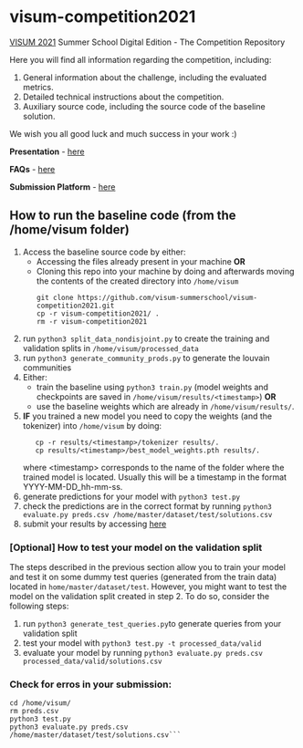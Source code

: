 # visum-competition2021
[VISUM 2021](http://visum.inesctec.pt) Summer School Digital Edition - The Competition Repository 

Here you will find all information regarding the competition, including:

1. General information about the challenge, including the evaluated metrics.
2. Detailed technical instructions about the competition.
3. Auxiliary source code, including the source code of the baseline solution.

We wish you all good luck and much success in your work :)

**Presentation** - [here](https://github.com/visum-summerschool/visum-competition2021/blob/main/Project%20Presentation.pdf)

**FAQs** - [here](https://github.com/visum-summerschool/visum-competition2021/blob/main/VISUM2021_FAQs.pdf)

**Submission Platform** - [here](https://visum.inesctec.pt/submissions)

## How to run the baseline code (from the /home/visum folder)
1. Access the baseline source code by either:
   - Accessing the files already present in your machine **OR**
   - Cloning this repo into your machine by doing and afterwards moving the contents of the created directory into ```/home/visum```
      ``` 
      git clone https://github.com/visum-summerschool/visum-competition2021.git
      cp -r visum-competition2021/ .
      rm -r visum-competition2021 
      ```
2. run ```python3 split_data_nondisjoint.py``` to create the training and validation splits in ```/home/visum/processed_data```
3. run ```python3 generate_community_prods.py``` to generate the louvain communities
4. Either:
    - train the baseline using ```python3 train.py``` (model weights and checkpoints are saved in ```/home/visum/results/<timestamp>```) **OR**
    - use the baseline weights which are already in ```/home/visum/results/```.
5. **IF** you trained a new model you need to copy the weights (and the tokenizer) into ```/home/visum``` by doing:
    ```
       cp -r results/<timestamp>/tokenizer results/.
       cp results/<timestamp>/best_model_weights.pth results/.
    ```
    where \<timestamp\> corresponds to the name of the folder where the trained model is located. Usually this will be a timestamp in the format YYYY-MM-DD_hh-mm-ss.
6. generate predictions for your model with ```python3 test.py```
7. check the predictions are in the correct format by running ```python3 evaluate.py preds.csv /home/master/dataset/test/solutions.csv```
8. submit your results by accessing [here](https://visum.inesctec.pt/submissions)


### [Optional] How to test your model on the validation split
The steps described in the previous section allow you to train your model and test it on some dummy test queries (generated from the train data) located in ```home/master/dataset/test```. However, you might want to test the model on the validation split created in step 2. To do so, consider the following steps:

1. run ```python3 generate_test_queries.py```to generate queries from your validation split
2. test your model with ```python3 test.py -t processed_data/valid```
3. evaluate your model by running ```python3 evaluate.py preds.csv processed_data/valid/solutions.csv```

### Check for erros in your submission:
```
cd /home/visum/
rm preds.csv
python3 test.py
python3 evaluate.py preds.csv /home/master/dataset/test/solutions.csv```


 
